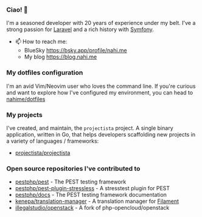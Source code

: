 ### Ciao! 👋

I'm a seasoned developer with 20 years of experience under my belt. I've a strong passion for [Laravel](https://github.com/laravel/laravel) and a rich history with [Symfony](https://github.com/symfony/symfony).

- 📫 How to reach me:
  - BlueSky https://bsky.app/profile/nahi.me
  - My blog https://blog.nahi.me

### My dotfiles configuration

I'm an avid Vim/Neovim user who loves the command line. If you're curious and want to explore how I've configured my environment, you can head to 
[nahime/dotfiles](https://github.com/nahime0/dotfiles)

### My projects

I've created, and maintain, the `projectista` project. A single binary application, written in Go,
that helps developers scaffolding new projects in a variety of languages / frameworks: 

- [projectista/projectista](https://github.com/projectista/projectista)

### Open source repositories I've contributed to

- [pestphp/pest](https://github.com/pestphp/pest/commits?author=nahime0) - The PEST testing framework
- [pestphp/pest-plugin-stressless](https://github.com/pestphp/pest-plugin-stressless/commits?author=nahime0) - A stresstest plugin for PEST
- [pestphp/docs](https://github.com/pestphp/docs/commits?author=nahime0) - The PEST testing framework documentation
- [kenepa/translation-manager](https://github.com/kenepa/translation-manager/commits?author=nahime0) - A translation manager for [Filament](https://filamentphp.com/)
- [illegalstudio/openstack](https://github.com/illegalstudio/openstack/commits?author=nahime0) - A fork of php-opencloud/openstack

<!--
**illegalvuppi/illegalvuppi** is a ✨ _special_ ✨ repository because its `README.md` (this file) appears on your GitHub profile.

Here are some ideas to get you started:

- 🔭 I’m currently working on ...
- 🌱 I’m currently learning ...
- 👯 I’m looking to collaborate on ...
- 🤔 I’m looking for help with ...
- 💬 Ask me about ...
- 📫 How to reach me: ...
- 😄 Pronouns: ...
- ⚡ Fun fact: ...
-->
